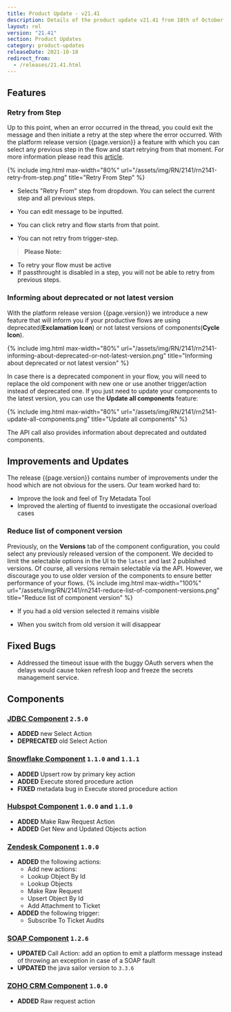 ```yaml
---
title: Product Update - v21.41
description: Details of the product update v21.41 from 18th of October 2021.
layout: rel
version: "21.41"
section: Product Updates
category: product-updates
releaseDate: 2021-10-18
redirect_from:
  - /releases/21.41.html
---
```


## Features

### Retry from Step

Up to this point, when an error occurred in the thread, you could exit the message and then initiate a retry at the step where the error occurred. With the platform release version {{page.version}} a feature with which you can select any previous step in the flow and start retrying from that moment. For more information please read this [article](/developers/error-retry#retry-from-step).

{% include img.html max-width="80%" url="/assets/img/RN/2141/rn2141-retry-from-step.png" title="Retry From Step" %}

* Selects "Retry From" step from dropdown. You can select the current step and all previous steps.

* You can edit message to be inputted.

* You can click retry and flow starts from that point.

* You can not retry from trigger-step.

> **Please Note:**
* To retry your flow must be active
* If passthrought is disabled in a step, you will not be able to retry from previous steps.

### Informing about deprecated or not latest version

With the platform release version {{page.version}} we introduce a new feature that will inform you if your productive flows are using deprecated(**Exclamation Icon**) or not latest versions of components(**Cycle Icon**).

{% include img.html max-width="80%" url="/assets/img/RN/2141/rn2141-informing-about-deprecated-or-not-latest-version.png" title="Informing about deprecated or not latest version" %}

In case there is a deprecated component in your flow, you will need to replace the old component with new one or use another trigger/action instead of deprecated one. If you just need to update your components to the latest version, you can use the **Update all components** feature:

{% include img.html max-width="80%" url="/assets/img/RN/2141/rn2141-update-all-components.png" title="Update all components" %}

The API call also provides information about deprecated and outdated components.

## Improvements and Updates

The release {{page.version}} contains number of improvements under the hood which
are not obvious for the users. Our team worked hard to:

* Improve the look and feel of Try Metadata Tool
* Improved the alerting of fluentd to investigate the occasional overload cases

### Reduce list of component version

Previously, on the **Versions** tab of the component configuration, you could select any previously released version of the component. We decided to limit the selectable options in the UI to the `latest` and last 2 published versions. Of course, all versions remain selectable via the API. However, we discourage you to use older version of the components to ensure better performance of your flows.
{% include img.html max-width="100%" url="/assets/img/RN/2141/rn2141-reduce-list-of-component-versions.png" title="Reduce list of component version" %}

* If you had a old version selected it remains visible

* When you switch from old version it will disappear

## Fixed Bugs

* Addressed the timeout issue with the buggy OAuth servers when the delays would cause token refresh loop and freeze the secrets management service.

## Components

### [JDBC Component](/components/jdbc/) `2.5.0`

*   **ADDED** new Select Action
*   **DEPRECATED** old Select Action

### [Snowflake Component](/components/snowflake/) `1.1.0` and `1.1.1`

*   **ADDED** Upsert row by primary key action
*   **ADDED** Execute stored procedure action
*   **FIXED** metadata bug in Execute stored procedure action

### [Hubspot Component](/components/hubspot/) `1.0.0` and `1.1.0`

*   **ADDED** Make Raw Request Action
*   **ADDED** Get New and Updated Objects action

### [Zendesk Component](/components/zendesk/) `1.0.0`

*   **ADDED** the following actions:
    *   Add new actions:
    *   Lookup Object By Id
    *   Lookup Objects
    *   Make Raw Request
    *   Upsert Object By Id
    *   Add Attachment to Ticket
*   **ADDED** the following trigger:
    *   Subscribe To Ticket Audits

### [SOAP Component](/components/soap/) `1.2.6`

*   **UPDATED** Call Action: add an option to emit a platform message instead of throwing an exception in case of a SOAP fault
*   **UPDATED** the java sailor version to `3.3.6`

### [ZOHO CRM Component](/components/zoho-crm/) `1.0.0`

*   **ADDED** Raw request action
